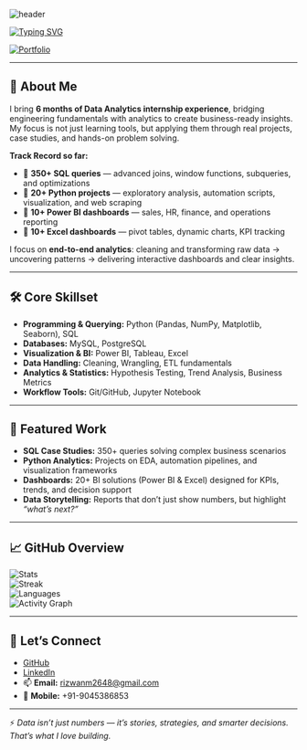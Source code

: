 ![header](https://capsule-render.vercel.app/api?type=waving&color=0:00C9FF,100:09203F&height=240&section=header&text=👋%20Hi,%20I'm%20Mohd%20Rizwan%20Khan&fontSize=42&fontColor=ffffff&animation=wave&fontAlignY=35&fontAlign=50&desc=An%20Expert%20Data%20Analyst%20|%20Computer%20Engineer&descAlignY=55&descAlign=50)

[![Typing SVG](https://readme-typing-svg.demolab.com?font=JetBrains+Mono&weight=700&size=28&pause=1000&color=00C9FF&center=true&vCenter=true&width=700&lines=💻+Data+Analyst;🎓+Computer+Engineering;📊+Turning+Data+into+Decisions;🚀+Always+Learning+and+Building)](https://git.io/typing-svg)

[![Portfolio](https://img.shields.io/badge/🌐%20Portfolio-Visit%20Now-09203F?style=for-the-badge&logo=google-chrome&logoColor=00C9FF)](https://mohdrizwankhan3333.github.io/Portfolio-Web/)

---

## 🚀 About Me  
I bring **6 months of Data Analytics internship experience**, bridging engineering fundamentals with analytics to create business-ready insights.  
My focus is not just learning tools, but applying them through real projects, case studies, and hands-on problem solving.  


**Track Record so far:**  
- 🔹 **350+ SQL queries** — advanced joins, window functions, subqueries, and optimizations  
- 🔹 **20+ Python projects** — exploratory analysis, automation scripts, visualization, and web scraping  
- 🔹 **10+ Power BI dashboards** — sales, HR, finance, and operations reporting  
- 🔹 **10+ Excel dashboards** — pivot tables, dynamic charts, KPI tracking  

I focus on **end-to-end analytics**: cleaning and transforming raw data → uncovering patterns → delivering interactive dashboards and clear insights.  

---

## 🛠 Core Skillset  

- **Programming & Querying:** Python (Pandas, NumPy, Matplotlib, Seaborn), SQL  
- **Databases:** MySQL, PostgreSQL  
- **Visualization & BI:** Power BI, Tableau, Excel  
- **Data Handling:** Cleaning, Wrangling, ETL fundamentals  
- **Analytics & Statistics:** Hypothesis Testing, Trend Analysis, Business Metrics  
- **Workflow Tools:** Git/GitHub, Jupyter Notebook  

---

## 📂 Featured Work  

- **SQL Case Studies:** 350+ queries solving complex business scenarios  
- **Python Analytics:** Projects on EDA, automation pipelines, and visualization frameworks  
- **Dashboards:** 20+ BI solutions (Power BI & Excel) designed for KPIs, trends, and decision support  
- **Data Storytelling:** Reports that don’t just show numbers, but highlight *“what’s next?”*  

---

## 📈 GitHub Overview  

![Stats](https://github-readme-stats.vercel.app/api?username=mohdrizwankhan3333&show_icons=true&theme=tokyonight)  
![Streak](https://streak-stats.demolab.com?user=mohdrizwankhan3333&theme=tokyonight&hide_border=true)  
![Languages](https://github-readme-stats.vercel.app/api/top-langs/?username=mohdrizwankhan3333&layout=compact&theme=tokyonight)  
![Activity Graph](https://github-readme-activity-graph.vercel.app/graph?username=mohdrizwankhan3333&theme=tokyo-night)  

---

## 🤝 Let’s Connect  

- [GitHub](https://github.com/mohdrizwankhan3333)  
- [LinkedIn](https://www.linkedin.com/in/mohdrizwankhan01/)  
- 📫 **Email:** rizwanm2648@gmail.com  
- 📱 **Mobile:** +91-9045386853  

---

⚡ *Data isn’t just numbers — it’s stories, strategies, and smarter decisions. That’s what I love building.*
